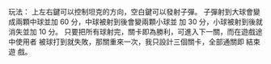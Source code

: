玩法：
上左右鍵可以控制坦克的方向，空白鍵可以發射子彈。
子彈射到大球會變成兩顆中球並加 60 分，中球被射到後會變兩顆小球並 加 30 分，小球被射到後就消失並加 10 分。 
只要把所有球射完，關卡即為勝利，可進入下一關，而在遊戲途中使用者 被球打到就失敗，那關重來一次，我只設計三個關卡，全部通關即 結束遊 戲。


